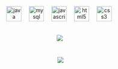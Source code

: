 
<div align="center">
  <img src="https://cdn.jsdelivr.net/gh/devicons/devicon/icons/java/java-original.svg" height="40" alt="java logo"  />
  <img width="12" />
  <img src="https://cdn.jsdelivr.net/gh/devicons/devicon/icons/mysql/mysql-original.svg" height="40" alt="mysql logo"  />
  <img width="12" />
  <img src="https://cdn.jsdelivr.net/gh/devicons/devicon/icons/javascript/javascript-original.svg" height="40" alt="javascript logo"  />
  <img width="12" />
  <img src="https://cdn.jsdelivr.net/gh/devicons/devicon/icons/html5/html5-original.svg" height="40" alt="html5 logo"  />
  <img width="12" />
  <img src="https://cdn.jsdelivr.net/gh/devicons/devicon/icons/css3/css3-original.svg" height="40" alt="css3 logo"  />
</div>

<br>

<p align="center">&nbsp;<img align="center" src="https://github-readme-stats.vercel.app/api/top-langs/?username=joaovitor-a1&theme=github_dark&hide_border=true&include_all_commits=true&count_private=true&layout=compact" /></p>

#
<p align="center">&nbsp; <img align="center" src="https://github-readme-stats.vercel.app/api?username=joaovitor-a1&theme=github_dark&hide_border=true&include_all_commits=true&count_private=true" />
